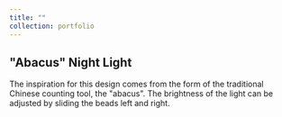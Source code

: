```yaml
---
title: ""
collection: portfolio
---
```

## "Abacus" Night Light
The inspiration for this design comes from the form of the traditional Chinese counting tool, the "abacus". The brightness of the light can be adjusted by sliding the beads left and right.

